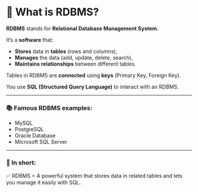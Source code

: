 # 🌟 What is RDBMS?

**RDBMS** stands for **Relational Database Management System**.

It’s a **software** that:
- **Stores** data in **tables** (rows and columns),
- **Manages** the data (add, update, delete, search),
- **Maintains relationships** between different tables.

Tables in RDBMS are **connected** using **keys** (Primary Key, Foreign Key).

You use **SQL (Structured Query Language)** to interact with an RDBMS.

---

### 📚 Famous RDBMS examples:
- MySQL
- PostgreSQL
- Oracle Database
- Microsoft SQL Server

---

### 🚀 In short:  
✅ RDBMS = A powerful system that stores data in related tables and lets you manage it easily with SQL.